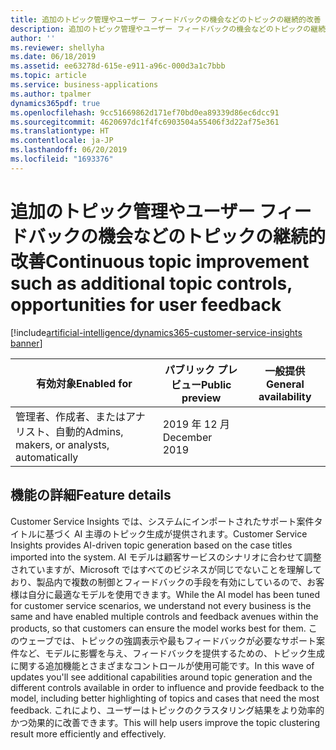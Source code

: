 ```yaml
---
title: 追加のトピック管理やユーザー フィードバックの機会などのトピックの継続的改善
description: 追加のトピック管理やユーザー フィードバックの機会などのトピックの継続的改善
author: ''
ms.reviewer: shellyha
ms.date: 06/18/2019
ms.assetid: ee63278d-615e-e911-a96c-000d3a1c7bbb
ms.topic: article
ms.service: business-applications
ms.author: tpalmer
dynamics365pdf: true
ms.openlocfilehash: 9cc51669862d171ef70bd0ea89339d86ec6dcc91
ms.sourcegitcommit: 4620697dc1f4fc6903504a55406f3d22af75e361
ms.translationtype: HT
ms.contentlocale: ja-JP
ms.lasthandoff: 06/20/2019
ms.locfileid: "1693376"
---
```

# <a name="continuous-topic-improvement-such-as-additional-topic-controls-opportunities-for-user-feedback"></a><span data-ttu-id="bdbee-103">追加のトピック管理やユーザー フィードバックの機会などのトピックの継続的改善</span><span class="sxs-lookup"><span data-stu-id="bdbee-103">Continuous topic improvement such as additional topic controls, opportunities for user feedback</span></span>
[!include[artificial-intelligence/dynamics365-customer-service-insights banner](../includes/artificial-intelligence/dynamics365-customer-service-insights.md)]

| <span data-ttu-id="bdbee-104">有効対象</span><span class="sxs-lookup"><span data-stu-id="bdbee-104">Enabled for</span></span>    |  <span data-ttu-id="bdbee-105">パブリック プレビュー</span><span class="sxs-lookup"><span data-stu-id="bdbee-105">Public preview</span></span> | <span data-ttu-id="bdbee-106">一般提供</span><span class="sxs-lookup"><span data-stu-id="bdbee-106">General availability</span></span> | 
| ---------- | ---------- |---------- |
|<span data-ttu-id="bdbee-107">管理者、作成者、またはアナリスト、自動的</span><span class="sxs-lookup"><span data-stu-id="bdbee-107">Admins, makers, or analysts, automatically</span></span>|<span data-ttu-id="bdbee-108">2019 年 12 月</span><span class="sxs-lookup"><span data-stu-id="bdbee-108">December 2019</span></span>| |






## <a name="feature-details"></a><span data-ttu-id="bdbee-109">機能の詳細</span><span class="sxs-lookup"><span data-stu-id="bdbee-109">Feature details</span></span>
<!--feature detail start -->
<span data-ttu-id="bdbee-110">Customer Service Insights では、システムにインポートされたサポート案件タイトルに基づく AI 主導のトピック生成が提供されます。</span><span class="sxs-lookup"><span data-stu-id="bdbee-110">Customer Service Insights provides AI-driven topic generation based on the case titles imported into the system.</span></span> <span data-ttu-id="bdbee-111">AI モデルは顧客サービスのシナリオに合わせて調整されていますが、Microsoft ではすべてのビジネスが同じでないことを理解しており、製品内で複数の制御とフィードバックの手段を有効にしているので、お客様は自分に最適なモデルを使用できます。</span><span class="sxs-lookup"><span data-stu-id="bdbee-111">While the AI model has been tuned for customer service scenarios, we understand not every business is the same and have enabled multiple controls and feedback avenues within the products, so that customers can ensure the model works best for them.</span></span> <span data-ttu-id="bdbee-112">このウェーブでは、トピックの強調表示や最もフィードバックが必要なサポート案件など、モデルに影響を与え、フィードバックを提供するための、トピック生成に関する追加機能とさまざまなコントロールが使用可能です。</span><span class="sxs-lookup"><span data-stu-id="bdbee-112">In this wave of updates you'll see additional capabilities around topic generation and the different controls available in order to influence and provide feedback to the model, including better highlighting of topics and cases that need the most feedback.</span></span> <span data-ttu-id="bdbee-113">これにより、ユーザーはトピックのクラスタリング結果をより効率的かつ効果的に改善できます。</span><span class="sxs-lookup"><span data-stu-id="bdbee-113">This will help users improve the topic clustering result more efficiently and effectively.</span></span>
<!--feature detail end -->










